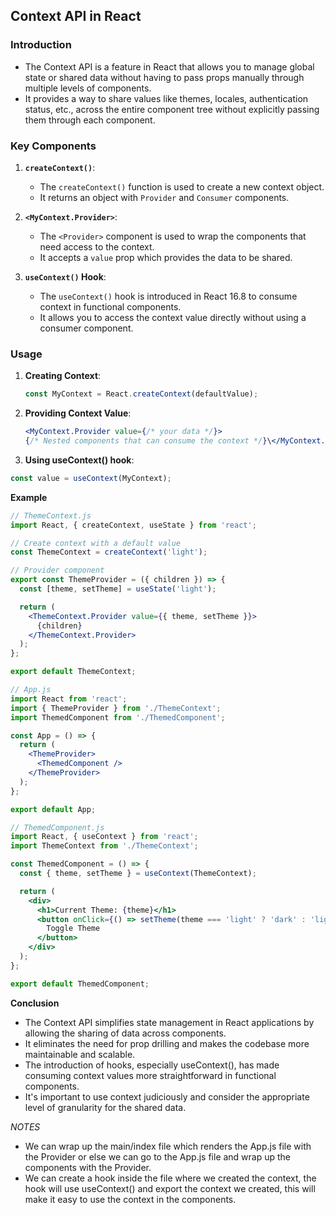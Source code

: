 ## Context API in React

### Introduction
- The Context API is a feature in React that allows you to manage global state or shared data without having to pass props manually through multiple levels of components.
- It provides a way to share values like themes, locales, authentication status, etc., across the entire component tree without explicitly passing them through each component.

### Key Components
1. **`createContext()`**: 
   - The `createContext()` function is used to create a new context object.
   - It returns an object with `Provider` and `Consumer` components.

2. **`<MyContext.Provider>`**: 
   - The `<Provider>` component is used to wrap the components that need access to the context.
   - It accepts a `value` prop which provides the data to be shared.

4. **`useContext()` Hook**:
   - The `useContext()` hook is introduced in React 16.8 to consume context in functional components.
   - It allows you to access the context value directly without using a consumer component.

### Usage
1. **Creating Context**:
   ```javascript
   const MyContext = React.createContext(defaultValue);
   ```

2. **Providing Context Value**:
   ```jsx
   <MyContext.Provider value={/* your data */}>
   {/* Nested components that can consume the context */}\</MyContext.Provider>
   ```

3. **Using useContext() hook**:
```javascript
const value = useContext(MyContext);
```

**Example**
```jsx
// ThemeContext.js
import React, { createContext, useState } from 'react';

// Create context with a default value
const ThemeContext = createContext('light');

// Provider component
export const ThemeProvider = ({ children }) => {
  const [theme, setTheme] = useState('light');

  return (
    <ThemeContext.Provider value={{ theme, setTheme }}>
      {children}
    </ThemeContext.Provider>
  );
};

export default ThemeContext;
```

```jsx
// App.js
import React from 'react';
import { ThemeProvider } from './ThemeContext';
import ThemedComponent from './ThemedComponent';

const App = () => {
  return (
    <ThemeProvider>
      <ThemedComponent />
    </ThemeProvider>
  );
};

export default App;
```

```jsx
// ThemedComponent.js
import React, { useContext } from 'react';
import ThemeContext from './ThemeContext';

const ThemedComponent = () => {
  const { theme, setTheme } = useContext(ThemeContext);

  return (
    <div>
      <h1>Current Theme: {theme}</h1>
      <button onClick={() => setTheme(theme === 'light' ? 'dark' : 'light')}>
        Toggle Theme
      </button>
    </div>
  );
};

export default ThemedComponent;
```

**Conclusion**
- The Context API simplifies state management in React applications by allowing the sharing of data across components.
- It eliminates the need for prop drilling and makes the codebase more maintainable and scalable.
- The introduction of hooks, especially useContext(), has made consuming context values more straightforward in functional components.
- It's important to use context judiciously and consider the appropriate level of granularity for the shared data.

*NOTES*
- We can wrap up the main/index file which renders the App.js file with the Provider or else we can go to the App.js file and wrap up the components with the Provider.
- We can create a hook inside the file where we created the context, the hook will use useContext() and export the context we created, this will make it easy to use the context in the components.

